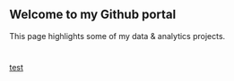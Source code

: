 ## Welcome to my Github portal


This page highlights some of my data & analytics projects.

# 

[test](http://patelmm79.github.io/Analysis-WB-Informal-Firm-Survey-Bangladesh-in-R/)
